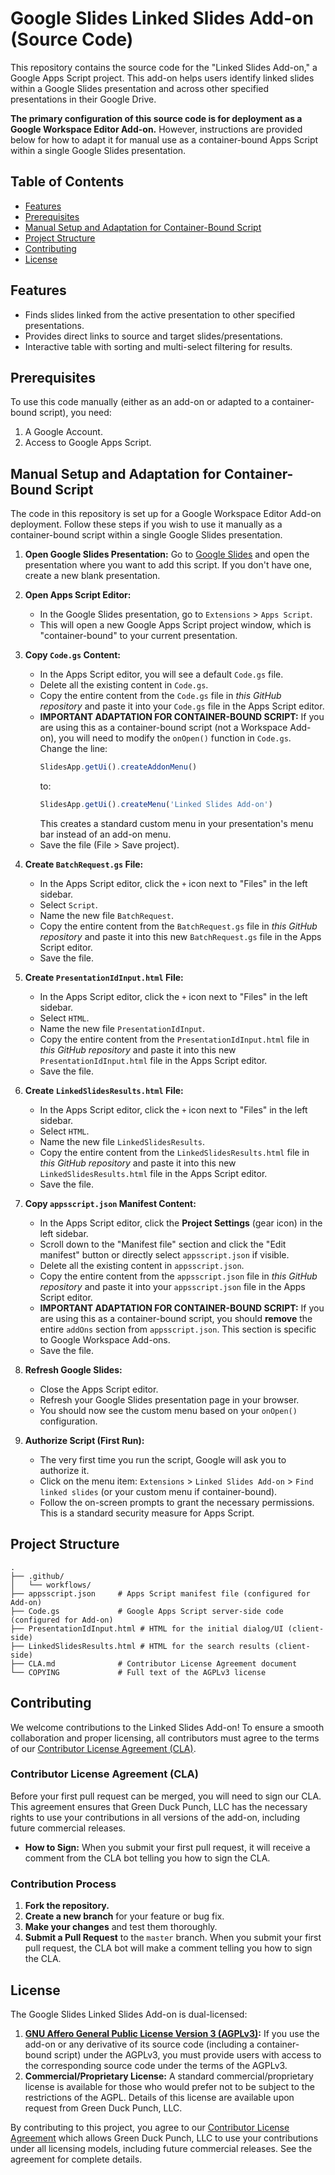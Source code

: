 # Google Slides Linked Slides Add-on (Source Code)

This repository contains the source code for the "Linked Slides Add-on," a Google Apps Script project. This add-on helps users identify linked slides within a Google Slides presentation and across other specified presentations in their Google Drive.

**The primary configuration of this source code is for deployment as a Google Workspace Editor Add-on.** However, instructions are provided below for how to adapt it for manual use as a container-bound Apps Script within a single Google Slides presentation.

## Table of Contents

-   [Features](#features)
-   [Prerequisites](#prerequisites)
-   [Manual Setup and Adaptation for Container-Bound Script](#manual-setup-and-adaptation-for-container-bound-script)
-   [Project Structure](#project-structure)
-   [Contributing](#contributing)
-   [License](#license)

## Features

-   Finds slides linked from the active presentation to other specified presentations.
-   Provides direct links to source and target slides/presentations.
-   Interactive table with sorting and multi-select filtering for results.

## Prerequisites

To use this code manually (either as an add-on or adapted to a container-bound script), you need:

1.  A Google Account.
2.  Access to Google Apps Script.

## Manual Setup and Adaptation for Container-Bound Script

The code in this repository is set up for a Google Workspace Editor Add-on deployment. Follow these steps if you wish to use it manually as a container-bound script within a single Google Slides presentation.

1.  **Open Google Slides Presentation:** Go to [Google Slides](https://docs.google.com/presentation/u/0/) and open the presentation where you want to add this script. If you don't have one, create a new blank presentation.

2.  **Open Apps Script Editor:**
    * In the Google Slides presentation, go to `Extensions` > `Apps Script`.
    * This will open a new Google Apps Script project window, which is "container-bound" to your current presentation.

3.  **Copy `Code.gs` Content:**
    * In the Apps Script editor, you will see a default `Code.gs` file.
    * Delete all the existing content in `Code.gs`.
    * Copy the entire content from the `Code.gs` file in *this GitHub repository* and paste it into your `Code.gs` file in the Apps Script editor.
    * **IMPORTANT ADAPTATION FOR CONTAINER-BOUND SCRIPT:** If you are using this as a container-bound script (not a Workspace Add-on), you will need to modify the `onOpen()` function in `Code.gs`. Change the line:
        ```javascript
        SlidesApp.getUi().createAddonMenu()
        ```
        to:
        ```javascript
        SlidesApp.getUi().createMenu('Linked Slides Add-on')
        ```
        This creates a standard custom menu in your presentation's menu bar instead of an add-on menu.
    * Save the file (File > Save project).

4.  **Create `BatchRequest.gs` File:**
    * In the Apps Script editor, click the `+` icon next to "Files" in the left sidebar.
    * Select `Script`.
    * Name the new file `BatchRequest`.
    * Copy the entire content from the `BatchRequest.gs` file in *this GitHub repository* and paste it into this new `BatchRequest.gs` file in the Apps Script editor.
    * Save the file.

5.  **Create `PresentationIdInput.html` File:**
    * In the Apps Script editor, click the `+` icon next to "Files" in the left sidebar.
    * Select `HTML`.
    * Name the new file `PresentationIdInput`.
    * Copy the entire content from the `PresentationIdInput.html` file in *this GitHub repository* and paste it into this new `PresentationIdInput.html` file in the Apps Script editor.
    * Save the file.

6.  **Create `LinkedSlidesResults.html` File:**
    * In the Apps Script editor, click the `+` icon next to "Files" in the left sidebar.
    * Select `HTML`.
    * Name the new file `LinkedSlidesResults`.
    * Copy the entire content from the `LinkedSlidesResults.html` file in *this GitHub repository* and paste it into this new `LinkedSlidesResults.html` file in the Apps Script editor.
    * Save the file.

7.  **Copy `appsscript.json` Manifest Content:**
    * In the Apps Script editor, click the **Project Settings** (gear icon) in the left sidebar.
    * Scroll down to the "Manifest file" section and click the "Edit manifest" button or directly select `appsscript.json` if visible.
    * Delete all the existing content in `appsscript.json`.
    * Copy the entire content from the `appsscript.json` file in *this GitHub repository* and paste it into your `appsscript.json` file in the Apps Script editor.
    * **IMPORTANT ADAPTATION FOR CONTAINER-BOUND SCRIPT:** If you are using this as a container-bound script, you should **remove** the entire `addOns` section from `appsscript.json`. This section is specific to Google Workspace Add-ons.
    * Save the file.

8.  **Refresh Google Slides:**
    * Close the Apps Script editor.
    * Refresh your Google Slides presentation page in your browser.
    * You should now see the custom menu based on your `onOpen()` configuration.

9.  **Authorize Script (First Run):**
    * The very first time you run the script, Google will ask you to authorize it.
    * Click on the menu item: `Extensions` > `Linked Slides Add-on` > `Find linked slides` (or your custom menu if container-bound).
    * Follow the on-screen prompts to grant the necessary permissions. This is a standard security measure for Apps Script.

## Project Structure


```
.
├── .github/
│   └── workflows/
├── appsscript.json     # Apps Script manifest file (configured for Add-on)
├── Code.gs             # Google Apps Script server-side code (configured for Add-on)
├── PresentationIdInput.html # HTML for the initial dialog/UI (client-side)
├── LinkedSlidesResults.html # HTML for the search results (client-side)
├── CLA.md              # Contributor License Agreement document
└── COPYING             # Full text of the AGPLv3 license
```

## Contributing

We welcome contributions to the Linked Slides Add-on! To ensure a smooth collaboration and proper licensing, all contributors must agree to the terms of our [Contributor License Agreement (CLA)](CLA.md).

### Contributor License Agreement (CLA)

Before your first pull request can be merged, you will need to sign our CLA. This agreement ensures that Green Duck Punch, LLC has the necessary rights to use your contributions in all versions of the add-on, including future commercial releases.

* **How to Sign:** When you submit your first pull request, it will receive a comment from the CLA bot telling you how to sign the CLA.

### Contribution Process

1.  **Fork the repository.**
2.  **Create a new branch** for your feature or bug fix.
3.  **Make your changes** and test them thoroughly.
4.  **Submit a Pull Request** to the `master` branch. When you submit your first pull request, the CLA bot will make a comment telling you how to sign the CLA.

## License

The Google Slides Linked Slides Add-on is dual-licensed:

1.  **[GNU Affero General Public License Version 3 (AGPLv3)](https://www.gnu.org/licenses/agpl-3.0.html):** If you use the add-on or any derivative of its source code (including a container-bound script) under the AGPLv3, you must provide users with access to the corresponding source code under the terms of the AGPLv3.
2.  **Commercial/Proprietary License:** A standard commercial/proprietary license is available for those who would prefer not to be subject to the restrictions of the AGPL. Details of this license are available upon request from Green Duck Punch, LLC.
 
By contributing to this project, you agree to our [Contributor License Agreement](CLA.md) which allows Green Duck Punch, LLC to use your contributions under all licensing models, including future commercial releases. See the agreement for complete details.
